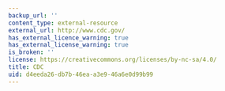```yaml
---
backup_url: ''
content_type: external-resource
external_url: http://www.cdc.gov/
has_external_licence_warning: true
has_external_license_warning: true
is_broken: ''
license: https://creativecommons.org/licenses/by-nc-sa/4.0/
title: CDC
uid: d4eeda26-db7b-46ea-a3e9-46a6e0d99b99
---
```

